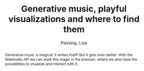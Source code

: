 --- 
title: "Generative music, playful visualizations and where to find them" 
abstract: "Generative music is magical: it writes itself! But it gets even better: With the WebAudio API we can work this magic in the browser, where we also have the possibilities to visualize and interact with it." 
address: "Berlin" 
author: "Passing, Lisa"
webAuthor: "Lisa Passing" 
booktitle: "Proceedings of the International Web Audio Conference" 
editor: "Monschke, Jan and Guttandin, Christoph and Schnell, Norbert and Jenkinson, Thomas and Schaedler, Jack" 
month: "Proceedings of the International Web Audio Conference"
pages: "" 
publisher: "TU Berlin" 
series: "WAC '18"
track: "Talk"  
year: "2018" 
id: "2018_vid5" 
tags: year2018
media: undefined 
pdflink: undefined
ISSN: 2663-5844
---